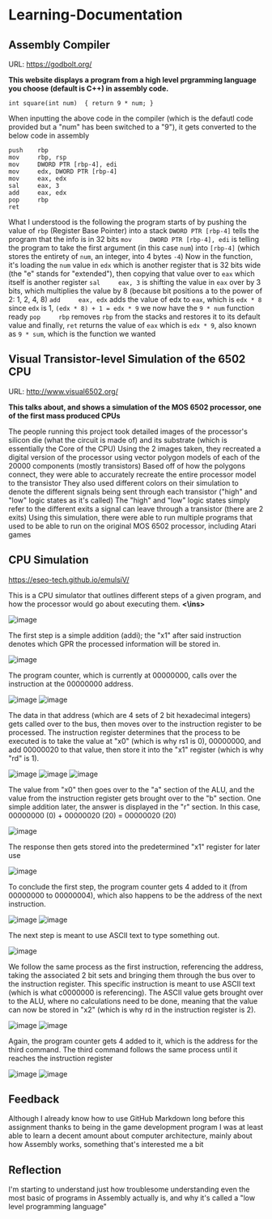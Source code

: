 # Learning-Documentation

## Assembly Compiler
URL: https://godbolt.org/

**This website displays a program from a high level prgramming language you choose (default is C++) in assembly code.**

`
int square(int num) 
{
    return 9 * num;
}
`

When inputting the above code in the compiler (which is the defautl code provided but a "num" has been switched to a "9"), it gets converted to the below code in assembly

```
push    rbp
mov     rbp, rsp
mov     DWORD PTR [rbp-4], edi
mov     edx, DWORD PTR [rbp-4]
mov     eax, edx
sal     eax, 3
add     eax, edx
pop     rbp
ret
```

What I understood is the following
the program starts of by pushing the value of `rbp` (Register Base Pointer) into a stack
`DWORD PTR [rbp-4]` tells the program that the info is in 32 bits
`mov     DWORD PTR [rbp-4], edi` is telling the program to take the first argument (in this case `num`) into `[rbp-4]` (which stores the entirety of `num`, an integer, into 4 bytes `-4`)
Now in the function, it's loading the `num` value in `edx` which is another register that is 32 bits wide (the "e" stands for "extended"), then copying that value over to `eax` which itself is another register
`sal     eax, 3` is shifting the value in `eax` over by 3 bits, which multiplies the value by 8 (because bit positions a to the power of 2: 1, 2, 4, 8)
`add     eax, edx` adds the value of edx to `eax`, which is `edx * 8`
since `edx` is 1, `(edx * 8) + 1 = edx * 9`
we now have the `9 * num` function ready
`pop     rbp` removes `rbp` from the stacks and restores it to its default value
and finally, `ret` returns the value of `eax` which is `edx * 9`, also known as `9 * sum`, which is the function we wanted



## Visual Transistor-level Simulation of the 6502 CPU
URL: http://www.visual6502.org/

**This talks about, and shows a simulation of the MOS 6502 processor, one of the first mass produced CPUs**

The people running this project took detailed images of the processor's silicon die (what the circuit is made of) and its substrate (which is essentially the Core of the CPU)
Using the 2 images taken, they recreated a digital version of the processor using vector polygon models of each of the 20000 components (mostly transistors)
Based off of how the polygons connect, they were able to accurately recreate the entire processor model to the transistor
They also used different colors on their simulation to denote the different signals being sent through each transistor ("high" and "low" logic states as it's called)
The "high" and "low" logic states simply refer to the different exits a signal can leave through a transistor (there are 2 exits)
Using this simulation, there were able to run multiple programs that used to be able to run on the original MOS 6502 processor, including Atari games



## CPU Simulation
https://eseo-tech.github.io/emulsiV/

**<ins>** This is a CPU simulator that outlines different steps of a given program, and how the processor would go about executing them. **<\ins>**

![image](https://github.com/user-attachments/assets/8582a895-efac-405b-974a-459268e0d3e1)

The first step is a simple addition (addi); the "x1" after said instruction denotes which GPR the processed information will be stored in.

![image](https://github.com/user-attachments/assets/9b98b632-7d3b-4ae3-bd46-d14f344dcd4f)

The program counter, which is currently at 00000000, calls over the instruction at the 00000000 address.

![image](https://github.com/user-attachments/assets/4fe50718-79a9-4839-accd-3fa89ebc490b)
![image](https://github.com/user-attachments/assets/a5d01c5d-146e-4a70-969b-12f5e7c6037a)

The data in that address (which are 4 sets of 2 bit hexadecimal integers) gets called over to the bus, then moves over to the instruction register to be processed.
The instruction register determines that the process to be executed is to take the value at "x0" (which is why rs1 is 0), 00000000, and add 00000020 to that value, then store it into the "x1" register (which is why "rd" is 1).

![image](https://github.com/user-attachments/assets/0e25020a-049d-4c73-98f9-0f0581ee06c2)
![image](https://github.com/user-attachments/assets/7cbb4773-b203-4c7a-9a4e-e681d92caa76)
![image](https://github.com/user-attachments/assets/71438bdf-6d5b-43ef-be68-d46d76032ae6)

The value from "x0" then goes over to the "a" section of the ALU, and the value from the instruction register gets brought over to the "b" section.
One simple addition later, the answer is displayed in the "r" section.
In this case, 00000000 (0) + 00000020 (20) = 00000020 (20)

![image](https://github.com/user-attachments/assets/e9cac0cf-2a40-47d4-8d82-58215cbc7366)

The response then gets stored into the predetermined "x1" register for later use

![image](https://github.com/user-attachments/assets/c3149269-0b25-47dc-8184-6d0c3f65cdf2)

To conclude the first step, the program counter gets 4 added to it (from 00000000 to 00000004), which also happens to be the address of the next instruction.

![image](https://github.com/user-attachments/assets/3aebf556-8742-45b7-9c3d-693071e87c74)
![image](https://github.com/user-attachments/assets/c7fd2dbb-4694-495f-9971-b8db5b142cc0)

The next step is meant to use ASCII text to type something out.

![image](https://github.com/user-attachments/assets/7789c61e-86a6-4eb3-88f0-be8490a0ec07)

We follow the same process as the first instruction, referencing the address, taking the associated 2 bit sets and bringing them through the bus over to the instruction register.
This specific instruction is meant to use ASCII text (which is what c0000000 is referencing).
The ASCII value gets brought over to the ALU, where no calculations need to be done, meaning that the value can now be stored in "x2" (which is why rd in the instruction register is 2).

![image](https://github.com/user-attachments/assets/ac438b10-d2ad-46b4-8f5b-118f38a40310)
![image](https://github.com/user-attachments/assets/090db2d0-34aa-4365-b2c8-5ece5ac7b93b)

Again, the program counter gets 4 added to it, which is the address for the third command.
The third command follows the same process until it reaches the instruction register

![image](https://github.com/user-attachments/assets/a482a16d-6952-4545-9573-354ea97ea90e)
![image](https://github.com/user-attachments/assets/61db60b5-56cf-452b-8970-a5dfadc32ce8)



## Feedback
Although I already know how to use GitHub Markdown long before this assignment thanks to being in the game development program
I was at least able to learn a decent amount about computer architecture, mainly about how Assembly works, something that's interested me a bit

## Reflection
I'm starting to understand just how troublesome understanding even the most basic of programs in Assembly actually is, and why it's called a "low level programming language"
